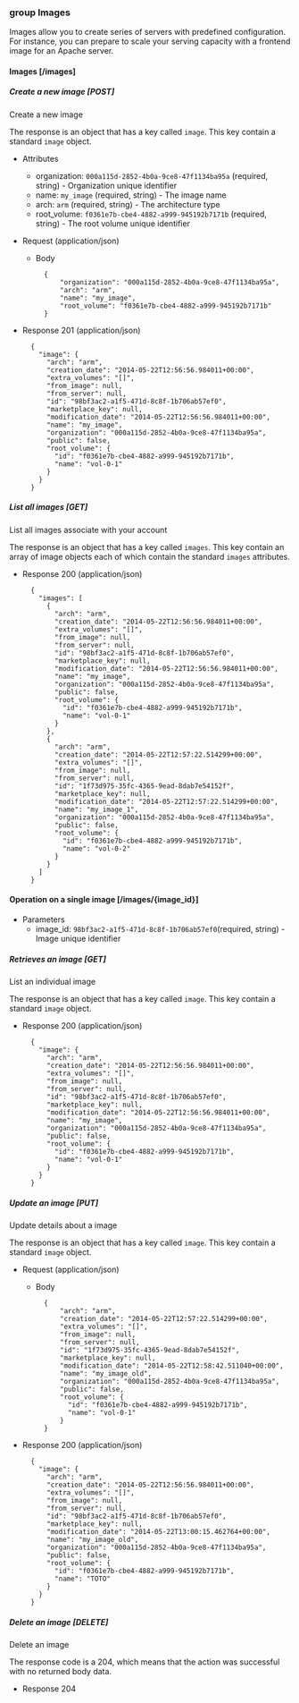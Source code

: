 ### group Images

Images allow you to create series of servers with predefined configuration.
For instance, you can prepare to scale your serving capacity with a frontend image for an Apache server.

#### Images [/images]

##### Create a new image [POST]

Create a new image

The response is an object that has a key called `image`. This key contain a standard `image` object.

+ Attributes
    + organization: `000a115d-2852-4b0a-9ce8-47f1134ba95a` (required, string) - Organization unique identifier
    + name: `my_image` (required, string) - The image name
    + arch: `arm` (required, string) - The architecture type
    + root_volume: `f0361e7b-cbe4-4882-a999-945192b7171b` (required, string) - The root volume unique identifier

+ Request (application/json)

    + Body

            {
                "organization": "000a115d-2852-4b0a-9ce8-47f1134ba95a",
                "arch": "arm",
                "name": "my_image",
                "root_volume": "f0361e7b-cbe4-4882-a999-945192b7171b"
            }

+ Response 201 (application/json)

        {
          "image": {
            "arch": "arm",
            "creation_date": "2014-05-22T12:56:56.984011+00:00",
            "extra_volumes": "[]",
            "from_image": null,
            "from_server": null,
            "id": "98bf3ac2-a1f5-471d-8c8f-1b706ab57ef0",
            "marketplace_key": null,
            "modification_date": "2014-05-22T12:56:56.984011+00:00",
            "name": "my_image",
            "organization": "000a115d-2852-4b0a-9ce8-47f1134ba95a",
            "public": false,
            "root_volume": {
              "id": "f0361e7b-cbe4-4882-a999-945192b7171b",
              "name": "vol-0-1"
            }
          }
        }

##### List all images [GET]

List all images associate with your account

The response is an object that has a key called `images`. This key contain an array of image objects each of which contain the standard `images` attributes.

+ Response 200 (application/json)

        {
          "images": [
            {
              "arch": "arm",
              "creation_date": "2014-05-22T12:56:56.984011+00:00",
              "extra_volumes": "[]",
              "from_image": null,
              "from_server": null,
              "id": "98bf3ac2-a1f5-471d-8c8f-1b706ab57ef0",
              "marketplace_key": null,
              "modification_date": "2014-05-22T12:56:56.984011+00:00",
              "name": "my_image",
              "organization": "000a115d-2852-4b0a-9ce8-47f1134ba95a",
              "public": false,
              "root_volume": {
                "id": "f0361e7b-cbe4-4882-a999-945192b7171b",
                "name": "vol-0-1"
              }
            },
            {
              "arch": "arm",
              "creation_date": "2014-05-22T12:57:22.514299+00:00",
              "extra_volumes": "[]",
              "from_image": null,
              "from_server": null,
              "id": "1f73d975-35fc-4365-9ead-8dab7e54152f",
              "marketplace_key": null,
              "modification_date": "2014-05-22T12:57:22.514299+00:00",
              "name": "my_image_1",
              "organization": "000a115d-2852-4b0a-9ce8-47f1134ba95a",
              "public": false,
              "root_volume": {
                "id": "f0361e7b-cbe4-4882-a999-945192b7171b",
                "name": "vol-0-2"
              }
            }
          ]
        }

#### Operation on a single image [/images/{image_id}]

+ Parameters
    + image_id: `98bf3ac2-a1f5-471d-8c8f-1b706ab57ef0`(required, string) - Image unique identifier

##### Retrieves an image [GET]

List an individual image

The response is an object that has a key called `image`. This key contain a standard `image` object.

+ Response 200 (application/json)

        {
          "image": {
            "arch": "arm",
            "creation_date": "2014-05-22T12:56:56.984011+00:00",
            "extra_volumes": "[]",
            "from_image": null,
            "from_server": null,
            "id": "98bf3ac2-a1f5-471d-8c8f-1b706ab57ef0",
            "marketplace_key": null,
            "modification_date": "2014-05-22T12:56:56.984011+00:00",
            "name": "my_image",
            "organization": "000a115d-2852-4b0a-9ce8-47f1134ba95a",
            "public": false,
            "root_volume": {
              "id": "f0361e7b-cbe4-4882-a999-945192b7171b",
              "name": "vol-0-1"
            }
          }
        }

##### Update an image [PUT]

Update details about a image

The response is an object that has a key called `image`. This key contain a standard `image` object.

+ Request (application/json)

    + Body

            {
                "arch": "arm", 
                "creation_date": "2014-05-22T12:57:22.514299+00:00", 
                "extra_volumes": "[]", 
                "from_image": null, 
                "from_server": null, 
                "id": "1f73d975-35fc-4365-9ead-8dab7e54152f", 
                "marketplace_key": null, 
                "modification_date": "2014-05-22T12:58:42.511040+00:00", 
                "name": "my_image_old", 
                "organization": "000a115d-2852-4b0a-9ce8-47f1134ba95a", 
                "public": false, 
                "root_volume": {
                  "id": "f0361e7b-cbe4-4882-a999-945192b7171b", 
                  "name": "vol-0-1"
                }
            }


+ Response 200 (application/json)

        {
          "image": {
            "arch": "arm",
            "creation_date": "2014-05-22T12:56:56.984011+00:00",
            "extra_volumes": "[]",
            "from_image": null,
            "from_server": null,
            "id": "98bf3ac2-a1f5-471d-8c8f-1b706ab57ef0",
            "marketplace_key": null,
            "modification_date": "2014-05-22T13:00:15.462764+00:00",
            "name": "my_image_old",
            "organization": "000a115d-2852-4b0a-9ce8-47f1134ba95a",
            "public": false,
            "root_volume": {
              "id": "f0361e7b-cbe4-4882-a999-945192b7171b",
              "name": "TOTO"
            }
          }
        }


##### Delete an image [DELETE]

Delete an image

The response code is a 204, which means that the action was successful with no returned body data.

+ Response 204

